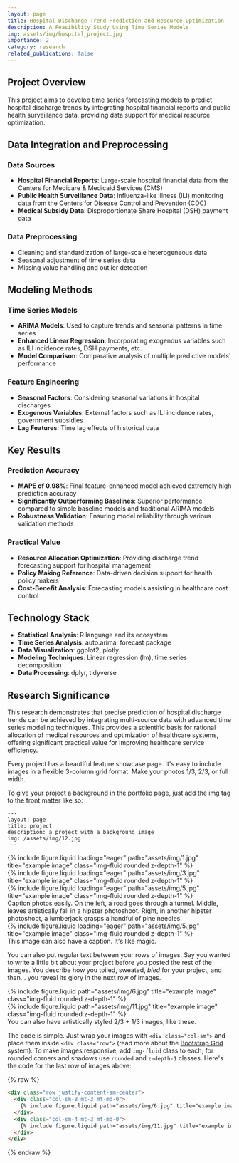 ```yaml
---
layout: page
title: Hospital Discharge Trend Prediction and Resource Optimization
description: A Feasibility Study Using Time Series Models
img: assets/img/hospital_project.jpg
importance: 2
category: research
related_publications: false
---
```


## Project Overview

This project aims to develop time series forecasting models to predict hospital discharge trends by integrating hospital financial reports and public health surveillance data, providing data support for medical resource optimization.

## Data Integration and Preprocessing

### Data Sources
- **Hospital Financial Reports**: Large-scale hospital financial data from the Centers for Medicare & Medicaid Services (CMS)
- **Public Health Surveillance Data**: Influenza-like illness (ILI) monitoring data from the Centers for Disease Control and Prevention (CDC)
- **Medical Subsidy Data**: Disproportionate Share Hospital (DSH) payment data

### Data Preprocessing
- Cleaning and standardization of large-scale heterogeneous data
- Seasonal adjustment of time series data
- Missing value handling and outlier detection

## Modeling Methods

### Time Series Models
- **ARIMA Models**: Used to capture trends and seasonal patterns in time series
- **Enhanced Linear Regression**: Incorporating exogenous variables such as ILI incidence rates, DSH payments, etc.
- **Model Comparison**: Comparative analysis of multiple predictive models' performance

### Feature Engineering
- **Seasonal Factors**: Considering seasonal variations in hospital discharges
- **Exogenous Variables**: External factors such as ILI incidence rates, government subsidies
- **Lag Features**: Time lag effects of historical data

## Key Results

### Prediction Accuracy
- **MAPE of 0.98%**: Final feature-enhanced model achieved extremely high prediction accuracy
- **Significantly Outperforming Baselines**: Superior performance compared to simple baseline models and traditional ARIMA models
- **Robustness Validation**: Ensuring model reliability through various validation methods

### Practical Value
- **Resource Allocation Optimization**: Providing discharge trend forecasting support for hospital management
- **Policy Making Reference**: Data-driven decision support for health policy makers
- **Cost-Benefit Analysis**: Forecasting models assisting in healthcare cost control

## Technology Stack

- **Statistical Analysis**: R language and its ecosystem
- **Time Series Analysis**: auto.arima, forecast package
- **Data Visualization**: ggplot2, plotly
- **Modeling Techniques**: Linear regression (lm), time series decomposition
- **Data Processing**: dplyr, tidyverse

## Research Significance

This research demonstrates that precise prediction of hospital discharge trends can be achieved by integrating multi-source data with advanced time series modeling techniques. This provides a scientific basis for rational allocation of medical resources and optimization of healthcare systems, offering significant practical value for improving healthcare service efficiency.

Every project has a beautiful feature showcase page.
It's easy to include images in a flexible 3-column grid format.
Make your photos 1/3, 2/3, or full width.

To give your project a background in the portfolio page, just add the img tag to the front matter like so:

    ---
    layout: page
    title: project
    description: a project with a background image
    img: /assets/img/12.jpg
    ---

<div class="row">
    <div class="col-sm mt-3 mt-md-0">
        {% include figure.liquid loading="eager" path="assets/img/1.jpg" title="example image" class="img-fluid rounded z-depth-1" %}
    </div>
    <div class="col-sm mt-3 mt-md-0">
        {% include figure.liquid loading="eager" path="assets/img/3.jpg" title="example image" class="img-fluid rounded z-depth-1" %}
    </div>
    <div class="col-sm mt-3 mt-md-0">
        {% include figure.liquid loading="eager" path="assets/img/5.jpg" title="example image" class="img-fluid rounded z-depth-1" %}
    </div>
</div>
<div class="caption">
    Caption photos easily. On the left, a road goes through a tunnel. Middle, leaves artistically fall in a hipster photoshoot. Right, in another hipster photoshoot, a lumberjack grasps a handful of pine needles.
</div>
<div class="row">
    <div class="col-sm mt-3 mt-md-0">
        {% include figure.liquid loading="eager" path="assets/img/5.jpg" title="example image" class="img-fluid rounded z-depth-1" %}
    </div>
</div>
<div class="caption">
    This image can also have a caption. It's like magic.
</div>

You can also put regular text between your rows of images.
Say you wanted to write a little bit about your project before you posted the rest of the images.
You describe how you toiled, sweated, _bled_ for your project, and then... you reveal its glory in the next row of images.

<div class="row justify-content-sm-center">
    <div class="col-sm-8 mt-3 mt-md-0">
        {% include figure.liquid path="assets/img/6.jpg" title="example image" class="img-fluid rounded z-depth-1" %}
    </div>
    <div class="col-sm-4 mt-3 mt-md-0">
        {% include figure.liquid path="assets/img/11.jpg" title="example image" class="img-fluid rounded z-depth-1" %}
    </div>
</div>
<div class="caption">
    You can also have artistically styled 2/3 + 1/3 images, like these.
</div>

The code is simple.
Just wrap your images with `<div class="col-sm">` and place them inside `<div class="row">` (read more about the <a href="https://getbootstrap.com/docs/4.4/layout/grid/">Bootstrap Grid</a> system).
To make images responsive, add `img-fluid` class to each; for rounded corners and shadows use `rounded` and `z-depth-1` classes.
Here's the code for the last row of images above:

{% raw %}

```html
<div class="row justify-content-sm-center">
  <div class="col-sm-8 mt-3 mt-md-0">
    {% include figure.liquid path="assets/img/6.jpg" title="example image" class="img-fluid rounded z-depth-1" %}
  </div>
  <div class="col-sm-4 mt-3 mt-md-0">
    {% include figure.liquid path="assets/img/11.jpg" title="example image" class="img-fluid rounded z-depth-1" %}
  </div>
</div>
```

{% endraw %}
